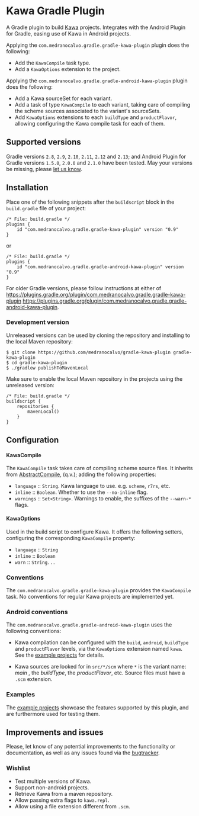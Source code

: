 # Kawa Gradle Plugin

A Gradle plugin to build [Kawa][kawa] projects.  Integrates with the Android Plugin for Gradle, easing use of Kawa in Android projects.

Applying the `com.medranocalvo.gradle.gradle-kawa-plugin` plugin does the following:

- Add the `KawaCompile` task type.
- Add a `KawaOptions` extension to the project.

Applying the `com.medranocalvo.gradle.gradle-android-kawa-plugin` plugin does the following:

- Add a Kawa sourceSet for each variant.
- Add a task of type `KawaCompile` to each variant, taking care of compiling the scheme sources associated to the variant's sourceSets.
- Add `KawaOptions` extensions to each `buildType` and `productFlavor`, allowing configuring the Kawa compile task for each of them.

## Supported versions

Gradle versions `2.8`, `2.9`, `2.10`, `2.11`, `2.12` and `2.13`; and Android Plugin for Gradle versions `1.5.0`, `2.0.0` and `2.1.0` have been tested.  May your versions be missing, please [let us know](#improvements-and-issues).

## Installation

Place one of the following snippets after the `buildscript` block in the `build.gradle` file of your project:

~~~{.groovy}
/* File: build.gradle */
plugins {
    id "com.medranocalvo.gradle.gradle-kawa-plugin" version "0.9"
}
~~~

or

~~~{.groovy}
/* File: build.gradle */
plugins {
    id "com.medranocalvo.gradle.gradle-android-kawa-plugin" version "0.9"
}
~~~

For older Gradle versions, please follow instructions at either of https://plugins.gradle.org/plugin/com.medranocalvo.gradle.gradle-kawa-plugin https://plugins.gradle.org/plugin/com.medranocalvo.gradle.gradle-android-kawa-plugin.

### Development version

Unreleased versions can be used by cloning the repository and installing to the local Maven repository:

~~~{.bash}
$ git clone https://github.com/medranocalvo/gradle-kawa-plugin gradle-kawa-plugin
$ cd gradle-kawa-plugin
$ ./gradlew publishToMavenLocal
~~~

Make sure to enable the local Maven repository in the projects using the unreleased version:

~~~{.groovy}
/* File: build.gradle */
buildscript {
    repositories {
        mavenLocal()
    }
}
~~~

## Configuration

#### KawaCompile

The `KawaCompile` task takes care of compiling scheme source files.  It inherits from [AbstractCompile][AbstractCompile], (q.v.); adding the following properties:

- `language` :: `String`.  Kawa language to use. e.g. `scheme`, `r7rs`, etc.
- `inline` :: `Boolean`.  Whether to use the `--no-inline` flag.
- `warnings` :: `Set<String>`.  Warnings to enable, the suffixes of the `--warn-*` flags.

#### KawaOptions

Used in the build script to configure Kawa.  It offers the following setters,
configuring the corresponding `KawaCompile` property:

- `language` :: `String`
- `inline` :: `Boolean`
- `warn` :: `String...`

### Conventions

The `com.medranocalvo.gradle.gradle-kawa-plugin` provides the `KawaCompile` task.  No conventions for regular Kawa projects are implemented yet.

### Android conventions

The `com.medranocalvo.gradle.gradle-android-kawa-plugin` uses the following conventions:

- Kawa compilation can be configured with the `build`, `android`, `buildType`
  and `productFlavor` levels, via the `KawaOptions` extension named `kawa`.  See the [example projects][examples] for details.

- Kawa sources are looked for in `src/*/scm` where `*` is the variant name: _main_ , the _buildType_, the _productFlavor_, etc.  Source files must have a `.scm` extension.

### Examples

The [example projects][examples] showcase the features supported by this plugin, and are furthermore used for testing them.

## Improvements and issues

Please, let know of any potential improvements to the functionality or documentation, as well as any issues found via the [bugtracker][bugs].

### Wishlist

- Test multiple versions of Kawa.
- Support non-android projects.
- Retrieve Kawa from a maven repository.
- Allow passing extra flags to `kawa.repl`.
- Allow using a file extension different from `.scm`.

[kawa]: https://www.gnu.org/software/kawa
[bugs]: ../../issues
[examples]: ./examples/
[AbstractCompile]: https://docs.gradle.org/current/dsl/org.gradle.api.tasks.compile.AbstractCompile.html
